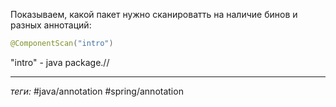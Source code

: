 Показываем, какой пакет нужно сканироватть на наличие бинов и разных аннотаций:
```java
@ComponentScan("intro")
```
"intro" - java package.//
 
---
*теги:* #java/annotation  #spring/annotation 